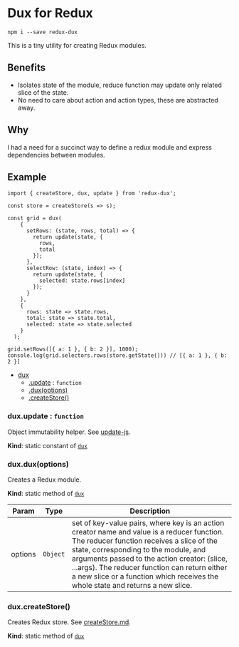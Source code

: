 # Dux for Redux

```
npm i --save redux-dux
```

This is a tiny utility for creating Redux modules.

## Benefits

* Isolates state of the module, reduce function may update only related slice of the state.
* No need to care about action and action types, these are abstracted away.

## Why

I had a need for a succinct way to define a redux module and express dependencies between modules.

## Example

```
import { createStore, dux, update } from 'redux-dux';

const store = createStore(s => s);

const grid = dux(
    {
      setRows: (state, rows, total) => {
        return update(state, {
          rows,
          total
        });
      },
      selectRow: (state, index) => {
        return update(state, {
          selected: state.rows[index]
        });
      }
    },
    {
      rows: state => state.rows,
      total: state => state.total,
      selected: state => state.selected
    }
  );

grid.setRows([{ a: 1 }, { b: 2 }], 1000);
console.log(grid.selectors.rows(store.getState())) // [{ a: 1 }, { b: 2 }]

```

* [dux](#module_dux)
    * [.update](#module_dux.update) : <code>function</code>
    * [.dux(options)](#module_dux.dux)
    * [.createStore()](#module_dux.createStore)

<a name="module_dux.update"></a>

### dux.update : <code>function</code>
Object immutability helper.
See [update-js](https://github.com/akuzko/update-js).

**Kind**: static constant of [<code>dux</code>](#module_dux)
<a name="module_dux.combine"></a>

### dux.dux(options)
Creates a Redux module.

**Kind**: static method of [<code>dux</code>](#module_dux)

| Param | Type | Description |
| --- | --- | --- |
| options | <code>Object</code> | set of key-value pairs, where key is an action  creator name and value is a reducer function. The reducer function receives a slice of the state, corresponding to the module, and arguments passed to the action creator: (slice, ...args). The reducer function can return either a new slice or a function which receives the whole state and returns a new slice. |

<a name="module_dux.createStore"></a>

### dux.createStore()
Creates Redux store.
See [createStore.md](https://github.com/reduxjs/redux/blob/master/docs/api/createStore.md).

**Kind**: static method of [<code>dux</code>](#module_dux)
